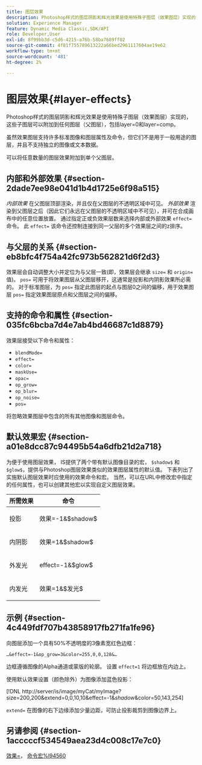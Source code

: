 ```yaml
---
title: 图层效果
description: Photoshop样式的图层阴影和辉光效果是使用特殊子图层（效果图层）实现的，这些子图层可以附加到任何图层（父图层），包括layer=0和layer=comp。
solution: Experience Manager
feature: Dynamic Media Classic,SDK/API
role: Developer,User
exl-id: 8f99bb3d-c5d6-4215-a76b-58ba7689ff02
source-git-commit: 4f81f755789613222a66bed2961117604ae19e62
workflow-type: tm+mt
source-wordcount: '481'
ht-degree: 2%

---
```


# 图层效果{#layer-effects}

Photoshop样式的图层阴影和辉光效果是使用特殊子图层（效果图层）实现的，这些子图层可以附加到任何图层（父图层），包括layer=0和layer=comp。

虽然效果图层支持许多标准图像和图层属性及命令，但它们不是用于一般用途的图层，并且不支持独立的图像或文本数据。

可以将任意数量的图层效果附加到单个父图层。

## 内部和外部效果 {#section-2dade7ee98e041d1b4d1725e6f98a515}

*内部效果* 在父图层顶部渲染，并且仅在父图层的不透明区域中可见。 *外部效果* 渲染到父图层之后（因此它们永远在父图层的不透明区域中不可见），并可在合成画布中的任意位置放置。 通过指定正或负效果层数来选择内部或外部效果 `effect=` 命令。 此 `effect=` 该命令还控制连接到同一父层的多个效果层之间的z排序。

## 与父层的关系 {#section-eb8bfc4f754a42fc973b562821d6f2d3}

效果层会自动调整大小并定位为与父层一致(即，效果层会继承 `size=` 和 `origin=` 值)。 `pos=` 可用于将效果图层从父图层移开，这通常是投影和内阴影效果所必需的。 对于标准图层，为 `pos=` 指定此图层的起点与图层0之间的偏移，用于效果图层 `pos=` 指定效果图层原点和父图层之间的偏移。

## 支持的命令和属性 {#section-035fc6bcba7d4e7ab4bd46687c1d8879}

效果层接受以下命令和属性：

* `blendMode=`
* `effect=`
* `color=`
* `maskUse=`
* `opac=`
* `op_grow=`
* `op_blur=`
* `op_noise=`
* `pos=`

将忽略效果图层中包含的所有其他图像和图层命令。

## 默认效果宏 {#section-a01e8dcc87c94495b54a6dfb21d2a718}

为便于使用图层效果， IS提供了两个带有默认图像目录的宏， `$shadow$` 和 `$glow$`，提供与Photoshop图层效果类似的效果图层属性的默认值。 下表列出了实施默认图层效果时应使用的效果命令和宏。 当然，可以在URL中修改宏中指定的任何属性，也可以创建其他宏以实现自定义图层效果。

<table id="table_8089C41AD1F24223A58C7DD8F4DDF73C"> 
 <thead> 
  <tr> 
   <th class="entry"> <b> 所需效果</b> </th> 
   <th class="entry"> <b> 命令</b> </th> 
  </tr> 
 </thead>
 <tbody> 
  <tr> 
   <td> <p> 投影 </p> </td> 
   <td> <p> <span class="codeph"> 效果=-1&amp;$shadow$</span> </p> </td> 
  </tr> 
  <tr> 
   <td> <p> 内阴影 </p> </td> 
   <td> <p> <span class="codeph"> 效果=1&amp;$shadow$</span> </p> </td> 
  </tr> 
  <tr> 
   <td> <p> 外发光 </p> </td> 
   <td> <p> <span class="codeph"> effect=-1&amp;$glow$</span> </p> </td> 
  </tr> 
  <tr> 
   <td> <p> 内发光 </p> </td> 
   <td> <p> <span class="codeph"> 效果=1&amp;$发光$</span> </p> </td> 
  </tr> 
 </tbody> 
</table>

## 示例 {#section-4c449fdf707b43858917fb271fa1fe96}

向图层添加一个具有50%不透明度的3像素宽红色边框：

`…&effect=-1&op_grow=3&color=255,0,0,128&…`

边框遵循图像的Alpha通道或蒙版的轮廓。 设置 `effect=1` 将边框放在内边上。

使用默认效果设置（颜色除外）为图像添加蓝色投影：

[!DNL http://server/is/image/myCat/myImage?size=200,200&extend=0,0,10,10&effect=-1&$shadow$&color=50,143,254]

`extend=` 在图像的右下边缘添加少量边距，可防止投影裁剪到图像边界上。

## 另请参阅 {#section-1acccccf534549aea23d4c008c17e7c0}

[效果=](../../../../../is-api/http-ref/image-serving-api-ref/c-http-protocol-reference/c-command-reference/r-effect.md#reference-b1296c4afed047fb921bbc1e33752135)， [命令宏%l94560](../../../../../is-api/http-ref/image-serving-api-ref/c-http-protocol-reference/c-syntax-and-features/r-is-http-command-macros.md#reference-ea2a9571c65a46da83eca27d0013cbf9)
